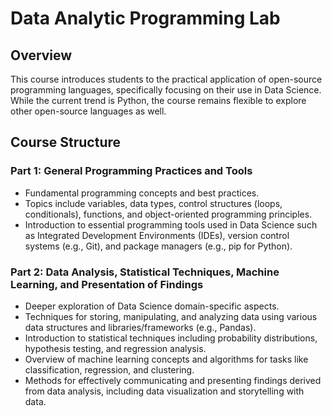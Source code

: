 # Data Analytic Programming Lab

## Overview
This course introduces students to the practical application of open-source programming languages, specifically focusing on their use in Data Science. While the current trend is Python, the course remains flexible to explore other open-source languages as well.

## Course Structure

### Part 1: General Programming Practices and Tools
- Fundamental programming concepts and best practices.
- Topics include variables, data types, control structures (loops, conditionals), functions, and object-oriented programming principles.
- Introduction to essential programming tools used in Data Science such as Integrated Development Environments (IDEs), version control systems (e.g., Git), and package managers (e.g., pip for Python).

### Part 2: Data Analysis, Statistical Techniques, Machine Learning, and Presentation of Findings
- Deeper exploration of Data Science domain-specific aspects.
- Techniques for storing, manipulating, and analyzing data using various data structures and libraries/frameworks (e.g., Pandas).
- Introduction to statistical techniques including probability distributions, hypothesis testing, and regression analysis.
- Overview of machine learning concepts and algorithms for tasks like classification, regression, and clustering.
- Methods for effectively communicating and presenting findings derived from data analysis, including data visualization and storytelling with data.



